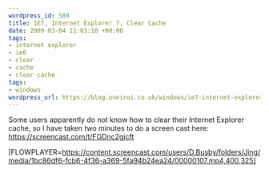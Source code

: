 ```yaml
--- 
wordpress_id: 589
title: IE7, Internet Explorer 7, Clear Cache
date: 2009-03-04 11:03:10 +00:00
tags: 
- internet explorer
- ie6
- clear
- cache
- clear cache
tags: 
- windows
wordpress_url: https://blog.oneiroi.co.uk/windows/ie7-internet-explorer-7-clear-cache
---
```

Some users apparently do not know how to clear their Internet Explorer cache, so I have taken two minutes to do a screen cast here: <a href="https://screencast.com/t/FGDnc2gjcft">https://screencast.com/t/FGDnc2gjcft</a>

[FLOWPLAYER=https://content.screencast.com/users/D.Busby/folders/Jing/media/1bc86df6-fcb6-4f36-a369-5fa94b24ea24/00000107.mp4,400,325]

